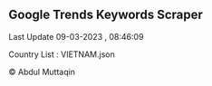 

## Google Trends Keywords Scraper 
 
Last Update 09-03-2023 , 08:46:09

Country List :
VIETNAM.json



© Abdul Muttaqin 
